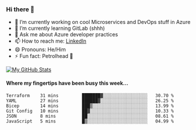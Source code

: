 ### Hi there 👋

- 🔭 I’m currently working on cool Microservices and DevOps stuff in Azure
- 🌱 I’m currently learning GitLab (shhh)
- 💬 Ask me about Azure developer practices
- 📫 How to reach me: [LinkedIn](https://www.linkedin.com/in/gordonbyers/)
- 😄 Pronouns: He/Him 
- ⚡ Fun fact: Petrolhead 🚙

[![My GitHub Stats](https://github-readme-stats.vercel.app/api/?username=gordonby&count_private=true&theme=tokyonight&showicons=true)]()
<!--[![My GitHub Language Stats](https://github-readme-stats.vercel.app/api/top-langs/?username=gordonby&langs_count=5&theme=tokyonight)]()-->

#### Where my fingertips have been busy this week... 
<!--START_SECTION:waka-->

```text
Terraform    31 mins         ███████▓░░░░░░░░░░░░░░░░░   30.70 %
YAML         27 mins         ██████▓░░░░░░░░░░░░░░░░░░   26.25 %
Bicep        14 mins         ███▒░░░░░░░░░░░░░░░░░░░░░   13.99 %
Git Config   10 mins         ██▓░░░░░░░░░░░░░░░░░░░░░░   10.33 %
JSON         8 mins          ██░░░░░░░░░░░░░░░░░░░░░░░   08.61 %
JavaScript   5 mins          █▒░░░░░░░░░░░░░░░░░░░░░░░   04.99 %
```

<!--END_SECTION:waka-->
